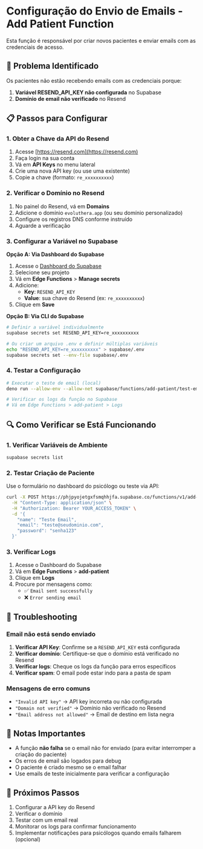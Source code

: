 # Configuração do Envio de Emails - Add Patient Function

Esta função é responsável por criar novos pacientes e enviar emails com as credenciais de acesso.

## 🚨 Problema Identificado

Os pacientes não estão recebendo emails com as credenciais porque:

1. **Variável RESEND_API_KEY não configurada** no Supabase
2. **Domínio de email não verificado** no Resend

## 📋 Passos para Configurar

### 1. Obter a Chave da API do Resend

1. Acesse [https://resend.com](https://resend.com)
2. Faça login na sua conta
3. Vá em **API Keys** no menu lateral
4. Crie uma nova API key (ou use uma existente)
5. Copie a chave (formato: `re_xxxxxxxxxx`)

### 2. Verificar o Domínio no Resend

1. No painel do Resend, vá em **Domains**
2. Adicione o domínio `evoluthera.app` (ou seu domínio personalizado)
3. Configure os registros DNS conforme instruído
4. Aguarde a verificação

### 3. Configurar a Variável no Supabase

**Opção A: Via Dashboard do Supabase**
1. Acesse o [Dashboard do Supabase](https://supabase.com/dashboard)
2. Selecione seu projeto
3. Vá em **Edge Functions** > **Manage secrets**
4. Adicione:
   - **Key**: `RESEND_API_KEY`
   - **Value**: sua chave do Resend (ex: `re_xxxxxxxxxx`)
5. Clique em **Save**

**Opção B: Via CLI do Supabase**
```bash
# Definir a variável individualmente
supabase secrets set RESEND_API_KEY=re_xxxxxxxxxx

# Ou criar um arquivo .env e definir múltiplas variáveis
echo "RESEND_API_KEY=re_xxxxxxxxxx" > supabase/.env
supabase secrets set --env-file supabase/.env
```

### 4. Testar a Configuração

```bash
# Executar o teste de email (local)
deno run --allow-env --allow-net supabase/functions/add-patient/test-email.ts

# Verificar os logs da função no Supabase
# Vá em Edge Functions > add-patient > Logs
```

## 🔍 Como Verificar se Está Funcionando

### 1. Verificar Variáveis de Ambiente
```bash
supabase secrets list
```

### 2. Testar Criação de Paciente

Use o formulário no dashboard do psicólogo ou teste via API:

```bash
curl -X POST https://phjpyojetgxfsmqhhjfa.supabase.co/functions/v1/add-patient \
  -H "Content-Type: application/json" \
  -H "Authorization: Bearer YOUR_ACCESS_TOKEN" \
  -d '{
    "name": "Teste Email",
    "email": "teste@seudominio.com",
    "password": "senha123"
  }'
```

### 3. Verificar Logs

1. Acesse o Dashboard do Supabase
2. Vá em **Edge Functions** > **add-patient**
3. Clique em **Logs**
4. Procure por mensagens como:
   - ✅ `Email sent successfully`
   - ❌ `Error sending email`

## 🐛 Troubleshooting

### Email não está sendo enviado

1. **Verificar API Key**: Confirme se a `RESEND_API_KEY` está configurada
2. **Verificar domínio**: Certifique-se que o domínio está verificado no Resend
3. **Verificar logs**: Cheque os logs da função para erros específicos
4. **Verificar spam**: O email pode estar indo para a pasta de spam

### Mensagens de erro comuns

- `"Invalid API key"` → API key incorreta ou não configurada
- `"Domain not verified"` → Domínio não verificado no Resend
- `"Email address not allowed"` → Email de destino em lista negra

## 📝 Notas Importantes

- A função **não falha** se o email não for enviado (para evitar interromper a criação do paciente)
- Os erros de email são logados para debug
- O paciente é criado mesmo se o email falhar
- Use emails de teste inicialmente para verificar a configuração

## 🔄 Próximos Passos

1. Configurar a API key do Resend
2. Verificar o domínio
3. Testar com um email real
4. Monitorar os logs para confirmar funcionamento
5. Implementar notificações para psicólogos quando emails falharem (opcional) 